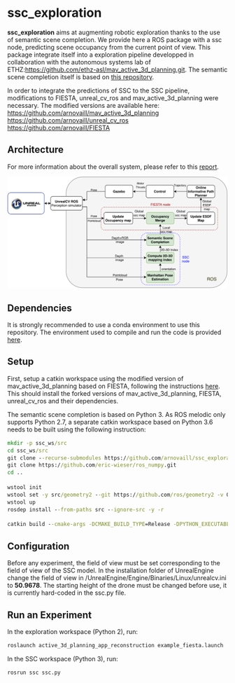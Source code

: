 # ssc_exploration

**ssc_exploration** aims at augmenting robotic exploration thanks to the use of semantic scene completion. We provide here a ROS package with a ssc node, predicting scene occupancy from the current point of view. This package integrate itself into a exploration pipeline developped in collaboration with the autonomous systems lab of ETHZ:https://github.com/ethz-asl/mav_active_3d_planning.git. The semantic scene completion itself is based on [this repository](https://github.com/waterljwant/SSC). 

In order to integrate the predictions of SSC to the SSC pipeline, modifications to FIESTA, unreal_cv_ros and mav_active_3d_planning were necessary. The modified versions are available here:
https://github.com/arnovaill/mav_active_3d_planning
https://github.com/arnovaill/unreal_cv_ros
https://github.com/arnovaill/FIESTA

## Architecture
For more information about the overall system, please refer to this [report](https://drive.google.com/file/d/1kk7xICdF81Mh6jzDIhkDQVQhiU9dlYP_/view?usp=sharing).

![image info](./images/general_architecture.png)

## Dependencies
It is strongly recommended to use a conda environment to use this repository. The environment used to compile and run the code is provided [here](environment.yml).

## Setup
First, setup a catkin workspace using the modified version of mav_active_3d_planning based on FIESTA, following the instructions [here](https://github.com/arnovaill/mav_active_3d_planning). This should install the forked versions of mav_active_3d_planning, FIESTA, unreal_cv_ros and their dependencies. 

The semantic scene completion is based on Python 3. As ROS melodic only supports Python 2.7, a separate catkin workspace based on Python 3.6 needs to be built using the following instruction: 

```bat
mkdir -p ssc_ws/src
cd ssc_ws/src
git clone --recurse-submodules https://github.com/arnovaill/ssc_exploration.git
git clone https://github.com/eric-wieser/ros_numpy.git
cd ..

wstool init
wstool set -y src/geometry2 --git https://github.com/ros/geometry2 -v 0.6.5
wstool up
rosdep install --from-paths src --ignore-src -y -r

catkin build --cmake-args -DCMAKE_BUILD_TYPE=Release -DPYTHON_EXECUTABLE='/home/arno/anaconda3/envs/ssc/bin/python3.6' -DPYTHON_INCLUDE_DIR='/home/arno/anaconda3/envs/ssc/include/python3.6m' -DPYTHON_LIBRARY='/home/arno/anaconda3/envs/ssc/lib/libpython3.6m.so'


```

## Configuration
Before any experiment, the field of view must be set corresponding to the field of view of the SSC model. In the installation folder of UnrealEngine change the field of view in /UnrealEngine/Engine/Binaries/Linux/unrealcv.ini to **50.9678**. The starting height of the drone must be changed before use, it is currently hard-coded in the ssc.py file. 


## Run an Experiment
In the exploration workspace (Python 2), run: 
```bat
roslaunch active_3d_planning_app_reconstruction example_fiesta.launch
```

In the SSC workspace (Python 3), run: 

```bat
rosrun ssc ssc.py
```
